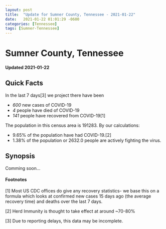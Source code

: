 ```yaml
---
layout: post
title:  "Update for Sumner County, Tennessee - 2021-01-22"
date:   2021-01-22 01:01:29 -0600
categories: [Tennessee]
tags: [Sumner-Tennessee]
---
```


# Sumner County, Tennessee
#### Updated 2021-01-22

## Quick Facts

In the last 7 days[3] we project there have been
- *600* new cases of COVID-19
- *4* people have died of COVID-19
- *141* people have recovered from COVID-19[1]

The population in this census area is 191283. By our calculations:
- 9.65% of the population have had COVID-19.[2]
- 1.38% of the population or 2632.0 people are actively fighting the virus.

## Synopsis

Comming soon...


#### Footnotes

[1] Most US CDC offices do give any recovery statistics- we base this on a formula which looks at confirmed new cases
15 days ago (the average recovery time) and deaths over the last 7 days.

[2] Herd Immunity is thought to take effect at around ~70-80%

[3] Due to reporting delays, this data may be incomplete.
 
    